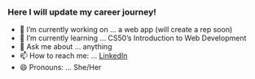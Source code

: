### Here I will update my career journey! 


- 🔭 I’m currently working on ... a web app (will create a rep soon)
- 🌱 I’m currently learning ... CS50’s Introduction to Web Development
- 💬 Ask me about ... anything
- 📫 How to reach me: ... [LinkedIn](https://www.linkedin.com/in/alexandra-godinac-66093322b/)
- 😄 Pronouns: ... She/Her

